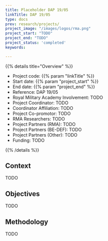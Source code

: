 ```yaml
---
title: Placeholder DAP 19/05 
linkTitle: DAP 19/05
type: docs
prev: research/projects/
project_image: "/images/logos/rma.png"
project_start: "TODO"
project_end: "TODO"
project_status: 'completed'
keywords:

---
```


{{% details title="Overview" %}}

- Project code: {{% param "linkTitle" %}}
- Start date: {{% param "project_start" %}}
- End date: {{% param "project_end" %}}
- Reference: DAP 19/05 
- Royal Military Academy Involvement: TODO
- Project Coordinator: TODO
- Coordinator Affiliation: TODO
- Project Co-promotor: TODO
- RMA Researchers: TODO
- Project Partners (RMA): TODO
- Project Partners (BE-DEF): TODO
- Project Partners (Other): TODO
- Funding: TODO

{{% /details %}}


## Context
TODO

## Objectives
TODO

## Methodology
TODO